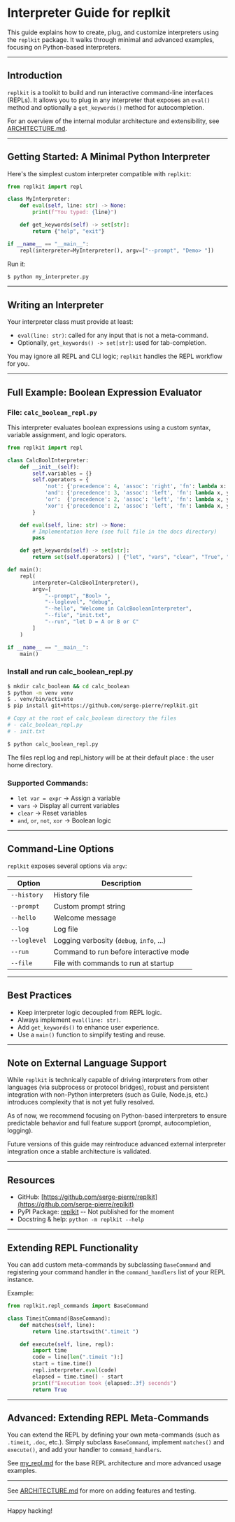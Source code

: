 # Interpreter Guide for replkit

This guide explains how to create, plug, and customize interpreters using the `replkit` package. It walks through minimal and advanced examples, focusing on Python-based interpreters.

---

## Introduction

`replkit` is a toolkit to build and run interactive command-line interfaces (REPLs). It allows you to plug in any interpreter that exposes an `eval()` method and optionally a `get_keywords()` method for autocompletion.

For an overview of the internal modular architecture and extensibility, see [ARCHITECTURE.md](ARCHITECTURE.md).

---

## Getting Started: A Minimal Python Interpreter

Here's the simplest custom interpreter compatible with `replkit`:

```python
from replkit import repl

class MyInterpreter:
    def eval(self, line: str) -> None:
        print(f"You typed: {line}")

    def get_keywords(self) -> set[str]:
        return {"help", "exit"}

if __name__ == "__main__":
    repl(interpreter=MyInterpreter(), argv=["--prompt", "Demo> "])
```

Run it:

```bash
$ python my_interpreter.py
```

---

## Writing an Interpreter

Your interpreter class must provide at least:

- `eval(line: str)`: called for any input that is not a meta-command.
- Optionally, `get_keywords() -> set[str]`: used for tab-completion.

You may ignore all REPL and CLI logic; `replkit` handles the REPL workflow for you.

---

## Full Example: Boolean Expression Evaluator

### File: `calc_boolean_repl.py`

This interpreter evaluates boolean expressions using a custom syntax, variable assignment, and logic operators.

```python
from replkit import repl

class CalcBoolInterpreter:
    def __init__(self):
        self.variables = {}
        self.operators = {
            'not': {'precedence': 4, 'assoc': 'right', 'fn': lambda x: not x},
            'and': {'precedence': 3, 'assoc': 'left', 'fn': lambda x, y: x and y},
            'or':  {'precedence': 2, 'assoc': 'left', 'fn': lambda x, y: x or y},
            'xor': {'precedence': 2, 'assoc': 'left', 'fn': lambda x, y: x != y},
        }

    def eval(self, line: str) -> None:
        # Implementation here (see full file in the docs directory)
        pass

    def get_keywords(self) -> set[str]:
        return set(self.operators) | {"let", "vars", "clear", "True", "False"} | set(self.variables)

def main():
    repl(
        interpreter=CalcBoolInterpreter(),
        argv=[
            "--prompt", "Bool> ",
            "--loglevel", "debug",
            "--hello", "Welcome in CalcBooleanInterpreter",
            "--file", "init.txt",
            "--run", "let D = A or B or C"
        ]
    )

if __name__ == "__main__":
    main()
```

### Install and run calc_boolean_repl.py

```bash
$ mkdir calc_boolean && cd calc_boolean
$ python -m venv venv
$ . venv/bin/activate
$ pip install git+https://github.com/serge-pierre/replkit.git

# Copy at the root of calc_boolean directory the files
# - calc_boolean_repl.py
# - init.txt

$ python calc_boolean_repl.py
```

The files repl.log and repl_history will be at their default place : the user home directory.

### Supported Commands:

- `let var = expr` → Assign a variable
- `vars` → Display all current variables
- `clear` → Reset variables
- `and`, `or`, `not`, `xor` → Boolean logic

---

## Command-Line Options

`replkit` exposes several options via `argv`:

| Option       | Description                              |
| ------------ | ---------------------------------------- |
| `--history`  | History file                             |
| `--prompt`   | Custom prompt string                     |
| `--hello`    | Welcome message                          |
| `--log`      | Log file                                 |
| `--loglevel` | Logging verbosity (`debug`, `info`, ...) |
| `--run`      | Command to run before interactive mode   |
| `--file`     | File with commands to run at startup     |

---

## Best Practices

- Keep interpreter logic decoupled from REPL logic.
- Always implement `eval(line: str)`.
- Add `get_keywords()` to enhance user experience.
- Use a `main()` function to simplify testing and reuse.

---

## Note on External Language Support

While `replkit` is technically capable of driving interpreters from other languages (via subprocess or protocol bridges), robust and persistent integration with non-Python interpreters (such as Guile, Node.js, etc.) introduces complexity that is not yet fully resolved.

As of now, we recommend focusing on Python-based interpreters to ensure predictable behavior and full feature support (prompt, autocompletion, logging).

Future versions of this guide may reintroduce advanced external interpreter integration once a stable architecture is validated.

---

## Resources

- GitHub: [https://github.com/serge-pierre/replkit](https://github.com/serge-pierre/replkit)
- PyPI Package: [replkit](https://pypi.org/project/replkit/) -- Not published for the moment
- Docstring & help: `python -m replkit --help`

---

## Extending REPL Functionality

You can add custom meta-commands by subclassing `BaseCommand` and registering your command handler in the `command_handlers` list of your REPL instance.

Example:

```python
from replkit.repl_commands import BaseCommand

class TimeitCommand(BaseCommand):
    def matches(self, line):
        return line.startswith(".timeit ")

    def execute(self, line, repl):
        import time
        code = line[len(".timeit "):]
        start = time.time()
        repl.interpreter.eval(code)
        elapsed = time.time() - start
        print(f"Execution took {elapsed:.3f} seconds")
        return True
```

---

## Advanced: Extending REPL Meta-Commands

You can extend the REPL by defining your own meta-commands (such as `.timeit`, `.doc`, etc.).
Simply subclass `BaseCommand`, implement `matches()` and `execute()`, and add your handler to `command_handlers`.

See [my_repl.md](repl.md) for the base REPL architecture and more advanced usage examples.

---

See [ARCHITECTURE.md](ARCHITECTURE.md) for more on adding features and testing.

---

Happy hacking!
